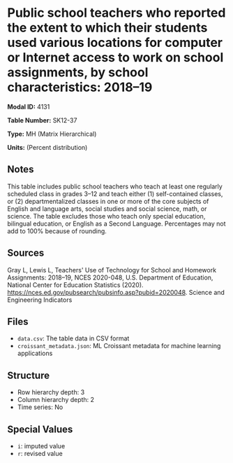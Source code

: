 # Public school teachers who reported the extent to which their students used various locations for computer or Internet access to work on school assignments, by school characteristics: 2018–19

**Modal ID:** 4131

**Table Number:** SK12-37

**Type:** MH (Matrix Hierarchical)

**Units:** (Percent distribution)

## Notes

This table includes public school teachers who teach at least one regularly scheduled class in grades 3–12 and teach either (1) self-contained classes, or (2) departmentalized classes in one or more of the core subjects of English and language arts, social studies and social science, math, or science. The table excludes those who teach only special education, bilingual education, or English as a Second Language. Percentages may not add to 100% because of rounding.

## Sources

Gray L, Lewis L, Teachers' Use of Technology for School and Homework Assignments: 2018–19, NCES 2020-048, U.S. Department of Education, National Center for Education Statistics (2020). https://nces.ed.gov/pubsearch/pubsinfo.asp?pubid=2020048. Science and Engineering Indicators

## Files

- `data.csv`: The table data in CSV format
- `croissant_metadata.json`: ML Croissant metadata for machine learning applications

## Structure

- Row hierarchy depth: 3
- Column hierarchy depth: 2
- Time series: No

## Special Values

- `i`: imputed value
- `r`: revised value
